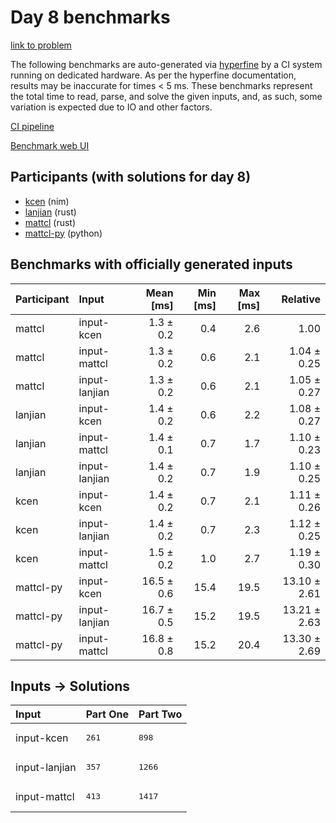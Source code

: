 # Day 8 benchmarks

[link to problem](https://adventofcode.com/2024/day/8)

The following benchmarks are auto-generated via
[hyperfine](https://github.com/sharkdp/hyperfine) by a CI system running on
dedicated hardware. As per the hyperfine documentation, results may be
inaccurate for times < 5 ms. These benchmarks represent the total time to read,
parse, and solve the given inputs, and, as such, some variation is expected due
to IO and other factors.

[CI pipeline](http://ci.papercode.net:8080/teams/main/pipelines/aoc2024)

[Benchmark web UI](https://aoc.ancalagon.black)


## Participants (with solutions for day 8)

- [kcen](https://github.com/kcen/aoc2024) (nim)
- [lanjian](https://github.com/lanjian/aoc-2024) (rust)
- [mattcl](https://github.com/mattcl/aoc2024) (rust)
- [mattcl-py](https://github.com/mattcl/aoc2024-py) (python)


## Benchmarks with officially generated inputs

| Participant | Input | Mean [ms] | Min [ms] | Max [ms] | Relative |
|:---|:---|---:|---:|---:|---:|
| mattcl | input-kcen | 1.3 ± 0.2 | 0.4 | 2.6 | 1.00 |
| mattcl | input-mattcl | 1.3 ± 0.2 | 0.6 | 2.1 | 1.04 ± 0.25 |
| mattcl | input-lanjian | 1.3 ± 0.2 | 0.6 | 2.1 | 1.05 ± 0.27 |
| lanjian | input-kcen | 1.4 ± 0.2 | 0.6 | 2.2 | 1.08 ± 0.27 |
| lanjian | input-mattcl | 1.4 ± 0.1 | 0.7 | 1.7 | 1.10 ± 0.23 |
| lanjian | input-lanjian | 1.4 ± 0.2 | 0.7 | 1.9 | 1.10 ± 0.25 |
| kcen | input-kcen | 1.4 ± 0.2 | 0.7 | 2.1 | 1.11 ± 0.26 |
| kcen | input-lanjian | 1.4 ± 0.2 | 0.7 | 2.3 | 1.12 ± 0.25 |
| kcen | input-mattcl | 1.5 ± 0.2 | 1.0 | 2.7 | 1.19 ± 0.30 |
| mattcl-py | input-kcen | 16.5 ± 0.6 | 15.4 | 19.5 | 13.10 ± 2.61 |
| mattcl-py | input-lanjian | 16.7 ± 0.5 | 15.2 | 19.5 | 13.21 ± 2.63 |
| mattcl-py | input-mattcl | 16.8 ± 0.8 | 15.2 | 20.4 | 13.30 ± 2.69 |


## Inputs -> Solutions

| Input | Part One | Part Two |
|:---|:---|:---|
|input-kcen|<pre>261</pre>|<pre>898</pre>|
|input-lanjian|<pre>357</pre>|<pre>1266</pre>|
|input-mattcl|<pre>413</pre>|<pre>1417</pre>|